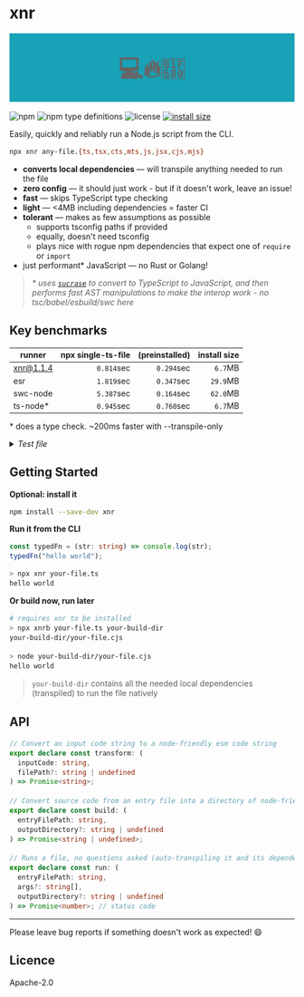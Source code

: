 # xnr

![banner](banner.svg)

![npm](https://img.shields.io/npm/v/xnr)
![npm type definitions](https://img.shields.io/npm/types/xnr)
![license](https://img.shields.io/npm/l/xnr)
[![install size](https://packagephobia.com/badge?p=xnr)](https://packagephobia.com/result?p=xnr)

Easily, quickly and reliably run a Node.js script from the CLI.

```sh
npx xnr any-file.{ts,tsx,cts,mts,js,jsx,cjs,mjs}
```

- **converts local dependencies** &mdash; will transpile anything needed to run the file
- **zero config** &mdash; it should just work - but if it doesn't work, leave an issue!
- **fast** &mdash; skips TypeScript type checking
- **light** &mdash; <4MB including dependencies = faster CI
- **tolerant** &mdash; makes as few assumptions as possible
  - supports tsconfig paths if provided
  - equally, doesn't need tsconfig
  - plays nice with rogue npm dependencies that expect one of `require` or `import`
- just performant\* JavaScript &mdash; no Rust or Golang!

> _\* uses [`sucrase`](https://github.com/alangpierce/sucrase) to convert to TypeScript to
> JavaScript, and then performs fast AST manipulations to make the interop work - no
> tsc/babel/esbuild/swc here_

## Key benchmarks

| runner    | npx single-ts-file | (preinstalled) | install size |
| --------- | -----------------: | -------------: | -----------: |
| xnr@1.1.4 |         `0.814`sec |     `0.294`sec |      `6.7`MB |
| esr       |         `1.819`sec |     `0.347`sec |     `29.9`MB |
| swc-node  |         `5.387`sec |     `0.164`sec |     `62.0`MB |
| ts-node\* |         `0.945`sec |     `0.760`sec |      `6.7`MB |

\* does a type check. ~200ms faster with --transpile-only

<details>

<summary><em>Test file</em></summary>

```ts
const run = (date: Date): void => {
  console.log(
    [
      date.getFullYear(),
      (date.getMonth() + 1).toString().padStart(2, "0"),
      date.getDate().toString().padStart(2, "0"),
    ].join("-")
  );
};

run(new Date(3000, 0, 1));
```

</details>

## Getting Started

**Optional: install it**

```sh
npm install --save-dev xnr
```

**Run it from the CLI**

```ts
const typedFn = (str: string) => console.log(str);
typedFn("hello world");
```

```sh
> npx xnr your-file.ts
hello world
```

**Or build now, run later**

```sh
# requires xnr to be installed
> npx xnrb your-file.ts your-build-dir
your-build-dir/your-file.cjs

> node your-build-dir/your-file.cjs
hello world
```

> `your-build-dir` contains all the needed local dependencies (transpiled) to run the file natively

## API

```ts
// Convert an input code string to a node-friendly esm code string
export declare const transform: (
  inputCode: string,
  filePath?: string | undefined
) => Promise<string>;

// Convert source code from an entry file into a directory of node-friendly esm code
export declare const build: (
  entryFilePath: string,
  outputDirectory?: string | undefined
) => Promise<string | undefined>;

// Runs a file, no questions asked (auto-transpiling it and its dependencies as required)
export declare const run: (
  entryFilePath: string,
  args?: string[],
  outputDirectory?: string | undefined
) => Promise<number>; // status code
```

---

Please leave bug reports if something doesn't work as expected! 😄

## Licence

Apache-2.0

